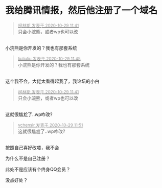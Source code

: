 # 我给腾讯情报，然后他注册了一个域名


<div class="quote"><blockquote><font size="2"><a href="https://www.hostloc.com/forum.php?mod=redirect&amp;goto=findpost&amp;pid=9368458&amp;ptid=759717" target="_blank"><font color="#999999">柯林斯 发表于 2020-10-29 11:41</font></a></font><br />
只会小浣熊，或者wp也可以改</blockquote></div><br />
小浣熊是你开发的？我也有那套系统

<div class="quote"><blockquote><font size="2"><a href="https://www.hostloc.com/forum.php?mod=redirect&amp;goto=findpost&amp;pid=9368472&amp;ptid=759717" target="_blank"><font color="#999999">liuliuliu 发表于 2020-10-29 11:45</font></a></font><br />
小浣熊是你开发的？我也有那套系统</blockquote></div><br />
这个我不会，大佬太看得起我了，我论坛的小白<img src="static/image/smiley/yct/014.gif" smilieid="45" border="0" alt="" />

<div class="quote"><blockquote><font size="2"><a href="https://www.hostloc.com/forum.php?mod=redirect&amp;goto=findpost&amp;pid=9368458&amp;ptid=759717" target="_blank"><font color="#999999">柯林斯 发表于 2020-10-29 11:41</font></a></font><br />
只会小浣熊，或者wp也可以改</blockquote></div><br />
这就很尴尬了..wp咋改?

<div class="quote"><blockquote><font size="2"><a href="https://www.hostloc.com/forum.php?mod=redirect&amp;goto=findpost&amp;pid=9368499&amp;ptid=759717" target="_blank"><font color="#999999">vchensir 发表于 2020-10-29 11:51</font></a></font><br />
这就很尴尬了..wp咋改?</blockquote></div><br />
按照自己喜好改喽，我不会<img src="static/image/smiley/yct/010.gif" smilieid="41" border="0" alt="" />

为什么不是自己注册？

此处不是应该有个终身QQ会员？<img src="static/image/smiley/yct/009.gif" smilieid="44" border="0" alt="" />

没点好处？<img src="static/image/smiley/default/lol.gif" smilieid="12" border="0" alt="" />
